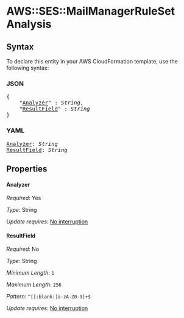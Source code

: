 # AWS::SES::MailManagerRuleSet Analysis

## Syntax

To declare this entity in your AWS CloudFormation template, use the following syntax:

### JSON

<pre>
{
    "<a href="#analyzer" title="Analyzer">Analyzer</a>" : <i>String</i>,
    "<a href="#resultfield" title="ResultField">ResultField</a>" : <i>String</i>
}
</pre>

### YAML

<pre>
<a href="#analyzer" title="Analyzer">Analyzer</a>: <i>String</i>
<a href="#resultfield" title="ResultField">ResultField</a>: <i>String</i>
</pre>

## Properties

#### Analyzer

_Required_: Yes

_Type_: String

_Update requires_: [No interruption](https://docs.aws.amazon.com/AWSCloudFormation/latest/UserGuide/using-cfn-updating-stacks-update-behaviors.html#update-no-interrupt)

#### ResultField

_Required_: No

_Type_: String

_Minimum Length_: <code>1</code>

_Maximum Length_: <code>256</code>

_Pattern_: <code>^[[:blank:]a-zA-Z0-9]+$</code>

_Update requires_: [No interruption](https://docs.aws.amazon.com/AWSCloudFormation/latest/UserGuide/using-cfn-updating-stacks-update-behaviors.html#update-no-interrupt)
